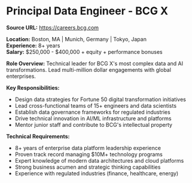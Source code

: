 # Principal Data Engineer - BCG X

**Source URL:** https://careers.bcg.com

**Location:** Boston, MA | Munich, Germany | Tokyo, Japan  
**Experience:** 8+ years  
**Salary:** $250,000 - $400,000 + equity + performance bonuses

**Role Overview:**
Technical leader for BCG X's most complex data and AI transformations. Lead multi-million dollar engagements with global enterprises.

**Key Responsibilities:**
- Design data strategies for Fortune 50 digital transformation initiatives
- Lead cross-functional teams of 15+ engineers and data scientists
- Establish data governance frameworks for regulated industries
- Drive technical innovation in AI/ML infrastructure and platforms
- Mentor junior staff and contribute to BCG's intellectual property

**Technical Requirements:**
- 8+ years of enterprise data platform leadership experience
- Proven track record managing $10M+ technology programs
- Expert knowledge of modern data architectures and cloud platforms
- Strong business acumen and strategic thinking capabilities
- Experience with regulated industries (finance, healthcare, energy)